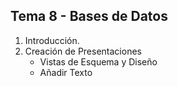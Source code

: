 ﻿## **Tema 8 - Bases de Datos**

1. Introducción. 
2. Creación de Presentaciones
	- Vistas de Esquema y Diseño
	- Añadir Texto
<!--stackedit_data:
eyJoaXN0b3J5IjpbMTk3MDkyMjk4NV19
-->
